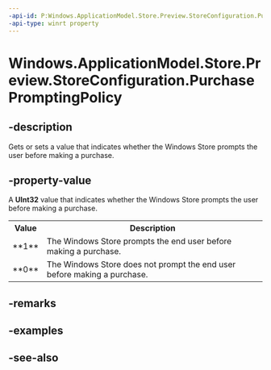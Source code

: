 ----api-id: P:Windows.ApplicationModel.Store.Preview.StoreConfiguration.PurchasePromptingPolicy
-api-type: winrt property
---<!-- Property syntaxpublic Windows.Foundation.IReference<uint> PurchasePromptingPolicy { get;  set; }--># Windows.ApplicationModel.Store.Preview.StoreConfiguration.PurchasePromptingPolicy## -descriptionGets or sets a value that indicates whether the Windows Store prompts the user before making a purchase.## -property-valueA **UInt32** value that indicates whether the Windows Store prompts the user before making a purchase. <table>   <tr><th>Value</th><th>Description</th></tr>   <tr><td>**1**</td><td>The Windows Store prompts the end user before making a purchase.</td></tr>   <tr><td>**0**</td><td>The Windows Store does not prompt the end user before making a purchase.</td></tr></table>## -remarks## -examples## -see-also